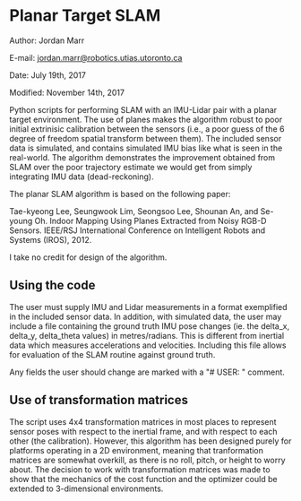 Planar Target SLAM
==================

Author: Jordan Marr

E-mail: jordan.marr@robotics.utias.utoronto.ca 

Date:     July 19th, 2017 

Modified: November 14th, 2017

Python scripts for performing SLAM with an IMU-Lidar pair with a planar target environment. The use of planes makes the algorithm robust to poor initial extrinisic calibration between the sensors (i.e., a poor guess of the 6 degree of freedom spatial transform between them). The included sensor data is simulated, and contains simulated IMU bias like what is seen in the real-world. The algorithm demonstrates the improvement obtained from SLAM over the poor trajectory estimate we would get from simply integrating IMU data (dead-reckoning).

The planar SLAM algorithm is based on the following paper:

Tae-kyeong Lee, Seungwook Lim, Seongsoo Lee, Shounan An, and Se-young Oh.
Indoor Mapping Using Planes Extracted from Noisy RGB-D Sensors. 
IEEE/RSJ International Conference on Intelligent Robots and Systems (IROS), 2012.

I take no credit for design of the algorithm.

Using the code
--------------

The user must supply IMU and Lidar measurements in a format exemplified in the included sensor data.
In addition, with simulated data, the user may include a file containing the ground truth IMU
pose changes (ie. the delta_x, delta_y, delta_theta values) in metres/radians. This is different 
from inertial data which measures accelerations and velocities. Including this file allows for
evaluation of the SLAM routine against ground truth.

Any fields the user should change are marked with a "# USER: " comment.

Use of transformation matrices
------------------------------

The script uses 4x4 transformation matrices in most places to represent sensor poses with respect
to the inertial frame, and with respect to each other (the calibration). However, this algorithm has
been designed purely for platforms operating in a 2D environment, meaning that tranformation matrices
are somewhat overkill, as there is no roll, pitch, or height to worry about. The decision to work with
transformation matrices was made to show that the mechanics of the cost function and the optimizer
could be extended to 3-dimensional environments.
